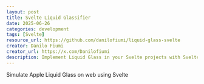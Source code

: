 ```yaml
---
layout: post
title: Svelte Liquid Glassifier
date: 2025-06-26
categories: development
tags: [Svelte]
resource_url: https://github.com/danilofiumi/liquid-glass-svelte
creator: Danilo Fiumi
creator_url: https://x.com/Danilofiumi
description: Implement Liquid Glass in your Svelte projects with Svelte Liquid Glassifier
---
```


Simulate Apple Liquid Glass on web using Svelte